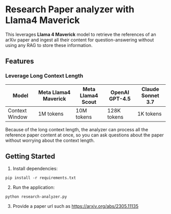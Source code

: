 # Research Paper analyzer with Llama4 Maverick

This leverages **Llama 4 Maverick** model to retrieve the references of an arXiv paper and ingest all their content for question-answering without using any RAG to store these information.

## Features

### Leverage Long Context Length
| Model | Meta Llama4 Maverick | Meta Llama4 Scout | OpenAI GPT-4.5 | Claude Sonnet 3.7 |
| ----- | -------------- | -------------- | -------------- | -------------- |
| Context Window | 1M tokens | 10M tokens | 128K tokens | 1K tokens | 200K tokens |

Because of the long context length, the analyzer can process all the reference paper content at once, so you can ask questions about the paper without worrying about the context length.


## Getting Started

1. Install dependencies:

```
pip install -r requirements.txt
```

2. Run the application:

```
python research-analyzer.py
```

3. Provide a paper url such as https://arxiv.org/abs/2305.11135

